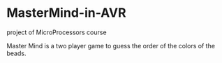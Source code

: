 # MasterMind-in-AVR
project of MicroProcessors course

Master Mind is a two player game to guess the order of the colors of the beads.
